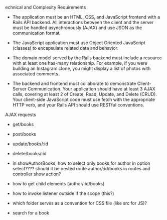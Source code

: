 echnical and Complexity Requirements

- The application must be an HTML, CSS, and JavaScript frontend with a Rails API backend. All interactions between the client and the server must be handled asynchronously (AJAX) and use JSON as the communication format.

- The JavaScript application must use Object Oriented JavaScript (classes) to encapsulate related data and behavior.

- The domain model served by the Rails backend must include a resource with at least one has-many relationship. For example, if you were building an Instagram clone, you might display a list of photos with associated comments.

- The backend and frontend must collaborate to demonstrate Client-Server Communication. Your application should have at least 3 AJAX calls, covering at least 2 of Create, Read, Update, and Delete (CRUD). Your client-side JavaScript code must use fetch with the appropriate HTTP verb, and your Rails API should use RESTful conventions.

AJAX requests
- get/books
- post/books
- update/books/:id
- delete/books/:id

- in showAuthorBooks, how to select only books for author in option select???? should it be nested route author/:id/books in routes and controller show action?
- how to get child elements (author/:id/books)
- how to invoke listener outside if the scope (this?)
- which folder serves as a convention for CSS file (like src for JS)?
- search for a book